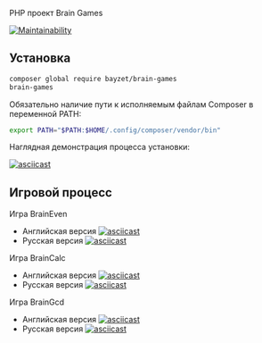 PHP проект Brain Games

[![Maintainability](https://api.codeclimate.com/v1/badges/a99a88d28ad37a79dbf6/maintainability)](https://codeclimate.com/github/codeclimate/codeclimate/maintainability)

## Установка
```bash
composer global require bayzet/brain-games
brain-games
```
Обязательно наличие пути к исполняемым файлам Composer в переменной PATH:

```bash
export PATH="$PATH:$HOME/.config/composer/vendor/bin"
```
Наглядная демонстрация процесса установки:

[![asciicast](https://asciinema.org/a/HHp4AdIw0dxUu5Q20xcVxNn0M.svg)](https://asciinema.org/a/HHp4AdIw0dxUu5Q20xcVxNn0M)

## Игровой процесс
Игра BrainEven
- Английская версия
[![asciicast](https://asciinema.org/a/VfucB8MVlPyEMLWnVJkfB7RwB.svg)](https://asciinema.org/a/VfucB8MVlPyEMLWnVJkfB7RwB)
- Русская версия
[![asciicast](https://asciinema.org/a/yAkhnNYct6Ll2neVwp6deXljD.svg)](https://asciinema.org/a/yAkhnNYct6Ll2neVwp6deXljD)

Игра BrainCalc
- Английская версия
[![asciicast](https://asciinema.org/a/0qPyBxP6UWKWvCOEXAubkZhv0.svg)](https://asciinema.org/a/0qPyBxP6UWKWvCOEXAubkZhv0)
- Русская версия
[![asciicast](https://asciinema.org/a/UsCcFPDUp13biTGYKrI0omijR.svg)](https://asciinema.org/a/UsCcFPDUp13biTGYKrI0omijR)

Игра BrainGcd
- Английская версия
[![asciicast](https://asciinema.org/a/IMXcxDGRqgkl2cfGe883VTnok.svg)](https://asciinema.org/a/IMXcxDGRqgkl2cfGe883VTnok)
- Русская версия
[![asciicast](https://asciinema.org/a/nrDKVLpH3agxvevVZszxNnVcS.svg)](https://asciinema.org/a/nrDKVLpH3agxvevVZszxNnVcS)